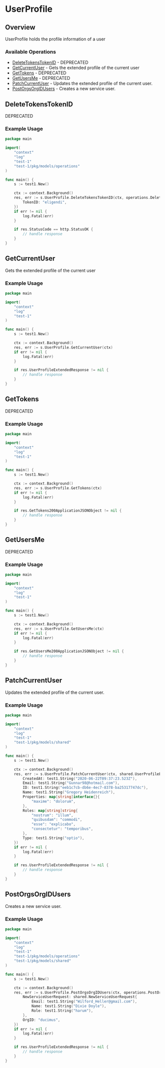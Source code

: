# UserProfile

## Overview

UserProfile holds the profile information of a user
<SchemaDefinition schemaRef="#/components/schemas/UserProfileRequest" />


### Available Operations

* [DeleteTokensTokenID](#deletetokenstokenid) - DEPRECATED
* [GetCurrentUser](#getcurrentuser) - Gets the extended profile of the current user
* [GetTokens](#gettokens) - DEPRECATED
* [GetUsersMe](#getusersme) - DEPRECATED
* [PatchCurrentUser](#patchcurrentuser) - Updates the extended profile of the current user.
* [PostOrgsOrgIDUsers](#postorgsorgidusers) - Creates a new service user.

## DeleteTokensTokenID

DEPRECATED

### Example Usage

```go
package main

import(
	"context"
	"log"
	"test-1"
	"test-1/pkg/models/operations"
)

func main() {
    s := test1.New()

    ctx := context.Background()
    res, err := s.UserProfile.DeleteTokensTokenID(ctx, operations.DeleteTokensTokenIDRequest{
        TokenID: "eligendi",
    })
    if err != nil {
        log.Fatal(err)
    }

    if res.StatusCode == http.StatusOK {
        // handle response
    }
}
```

## GetCurrentUser

Gets the extended profile of the current user

### Example Usage

```go
package main

import(
	"context"
	"log"
	"test-1"
)

func main() {
    s := test1.New()

    ctx := context.Background()
    res, err := s.UserProfile.GetCurrentUser(ctx)
    if err != nil {
        log.Fatal(err)
    }

    if res.UserProfileExtendedResponse != nil {
        // handle response
    }
}
```

## GetTokens

DEPRECATED

### Example Usage

```go
package main

import(
	"context"
	"log"
	"test-1"
)

func main() {
    s := test1.New()

    ctx := context.Background()
    res, err := s.UserProfile.GetTokens(ctx)
    if err != nil {
        log.Fatal(err)
    }

    if res.GetTokens200ApplicationJSONObject != nil {
        // handle response
    }
}
```

## GetUsersMe

DEPRECATED

### Example Usage

```go
package main

import(
	"context"
	"log"
	"test-1"
)

func main() {
    s := test1.New()

    ctx := context.Background()
    res, err := s.UserProfile.GetUsersMe(ctx)
    if err != nil {
        log.Fatal(err)
    }

    if res.GetUsersMe200ApplicationJSONObject != nil {
        // handle response
    }
}
```

## PatchCurrentUser

Updates the extended profile of the current user.

### Example Usage

```go
package main

import(
	"context"
	"log"
	"test-1"
	"test-1/pkg/models/shared"
)

func main() {
    s := test1.New()

    ctx := context.Background()
    res, err := s.UserProfile.PatchCurrentUser(ctx, shared.UserProfileExtendedRequest{
        CreatedAt: test1.String("2020-06-22T09:37:23.523Z"),
        Email: test1.String("Gunnar98@hotmail.com"),
        ID: test1.String("eeb1c7cb-db6e-4ec7-8378-ba25317747dc"),
        Name: test1.String("Gregory Heidenreich"),
        Properties: map[string]interface{}{
            "maxime": "dolorum",
        },
        Roles: map[string]string{
            "nostrum": "illum",
            "quibusdam": "commodi",
            "esse": "explicabo",
            "consectetur": "temporibus",
        },
        Type: test1.String("optio"),
    })
    if err != nil {
        log.Fatal(err)
    }

    if res.UserProfileExtendedResponse != nil {
        // handle response
    }
}
```

## PostOrgsOrgIDUsers

Creates a new service user.

### Example Usage

```go
package main

import(
	"context"
	"log"
	"test-1"
	"test-1/pkg/models/operations"
	"test-1/pkg/models/shared"
)

func main() {
    s := test1.New()

    ctx := context.Background()
    res, err := s.UserProfile.PostOrgsOrgIDUsers(ctx, operations.PostOrgsOrgIDUsersRequest{
        NewServiceUserRequest: shared.NewServiceUserRequest{
            Email: test1.String("Wilford_Heller@gmail.com"),
            Name: test1.String("Dixie Doyle"),
            Role: test1.String("harum"),
        },
        OrgID: "ducimus",
    })
    if err != nil {
        log.Fatal(err)
    }

    if res.UserProfileExtendedResponse != nil {
        // handle response
    }
}
```

